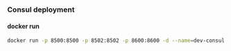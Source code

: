 ### Consul deployment

#### docker run
```bash
docker run -p 8500:8500 -p 8502:8502 -p 8600:8600 -d --name=dev-consul -e CONSUL_BIND_INTERFACE=eth0 consul:1.8.4
```